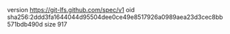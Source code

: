 version https://git-lfs.github.com/spec/v1
oid sha256:2ddd3fa1644044d95504dee0ce49e8517926a0989aea23d3cec8bb571bdb490d
size 917

